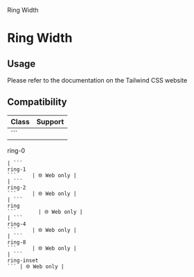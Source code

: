 Ring Width

# Ring Width

## Usage

Please refer to the documentation on the Tailwind CSS website

## Compatibility

| Class              | Support     |
| ------------------ | ----------- |
| ```
ring-0
```     | 🌐 Web only |
| ```
ring-1
```     | 🌐 Web only |
| ```
ring-2
```     | 🌐 Web only |
| ```
ring
```       | 🌐 Web only |
| ```
ring-4
```     | 🌐 Web only |
| ```
ring-8
```     | 🌐 Web only |
| ```
ring-inset
``` | 🌐 Web only |
